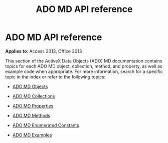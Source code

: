 ﻿---
title: ADO MD API reference
TOCTitle: ADO MD API reference
ms:assetid: 897193ef-5b7c-78b2-cd88-92d19247fbaf
ms:mtpsurl: https://msdn.microsoft.com/library/JJ249602(v=office.15)
ms:contentKeyID: 48546163
ms.date: 09/18/2015
mtps_version: v=office.15
---

# ADO MD API reference

**Applies to**: Access 2013, Office 2013

This section of the ActiveX Data Objects (ADO) MD documentation contains topics for each ADO MD object, collection, method, and property, as well as example code when appropriate. For more information, search for a specific topic in the index or refer to the following topics:

  - [ADO MD Objects](ado-md-objects.md)

  - [ADO MD Collections](ado-md-collections.md)

  - [ADO MD Properties](ado-md-properties.md)

  - [ADO MD Methods](ado-md-methods.md)

  - [ADO MD Enumerated Constants](ado-md-enumerated-constants.md)

  - [ADO MD Examples](https://msdn.microsoft.com/library/jj250276\(v=office.15\))

